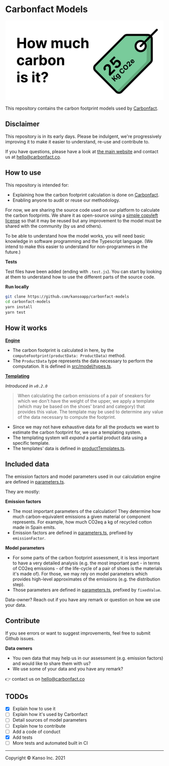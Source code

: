 # Carbonfact Models

![](./banner_share.jpg)

This repository contains the carbon footprint models used by [Carbonfact](https://www.carbonfact.co).

## Disclaimer

This repository is in its early days. Please be indulgent, we're progressively improving it to make it easier to understand, re-use and contribute to.

If you have questions, please have a look at [the main website](https://www.carbonfact.co) and contact us at [hello@carbonfact.co](mailto:hello@carbonfact.co).

## How to use

This repository is intended for:

- Explaining how the carbon footprint calculation is done on [Carbonfact](https://www.carbonfact.co).
- Enabling anyone to audit or reuse our methodology.

For now, we are sharing the source code used on our platform to calculate the carbon footprints. We share it as open-source using a [simple copyleft license](https://www.mozilla.org/en-US/MPL/2.0/FAQ/) so that it may be reused but any improvement to the model must be shared with the community (by us and others).

To be able to understand how the model works, you will need basic knowledge in software programming and the Typescript language. (We intend to make this easier to understand for non-programmers in the future.)

**Tests**

Test files have been added (ending with `.test.js`). You can start by looking at them to understand how to use the different parts of the source code.

**Run locally**

```sh
git clone https://github.com/kansoapp/carbonfact-models
cd carbonfact-models
yarn install
yarn test
```

## How it works

**[Engine](./src/calculation/engine.ts)**

- The carbon footprint is calculated in here, by the `computeFootprint(productData: ProductData)` method.
- The `ProductData` type represents the data necessary to perform the computation. It is defined in [src/model/types.ts](./src/model/types.ts).

**[Templating](./src/calculation/templating.ts)**

_Introduced in `v0.2.0`_

> When calculating the carbon emissions of a pair of sneakers for which we don't have the weight of the upper, we apply a template (which may be based on the shoes' brand and category) that provides this value. The template may be used to determine any value of the data necessary to compute the footprint.

- Since we may not have exhaustive data for all the products we want to estimate the carbon footprint for, we use a templating system.
- The templating system will _expand_ a partial product data using a specific template.
- The templates' data is defined in [productTemplates.ts](./src/data/productTemplates.ts).

## Included data

The emission factors and model parameters used in our calculation engine are defined in [parameters.ts](./src/model/parameters.ts).

They are mostly:

**Emission factors**

- The most important parameters of the calculation! They determine how much carbon-equivalent emissions a given material or component represents. For example, how much CO2eq a kg of recycled cotton made in Spain emits.
- Emission factors are defined in [parameters.ts](./src/model/parameters.ts), prefixed by `emissionFactor`.

**Model parameters**

- For some parts of the carbon footprint assessment, it is less important to have a very detailed analysis (e.g. the most important part - in terms of CO2eq emissions - of the life-cycle of a pair of shoes is the materials it's made of). For those, we may rely on model parameters which provides high-level approximates of the emissions (e.g. the distribution step).
- Those parameters are defined in [parameters.ts](./src/model/parameters.ts), prefixed by `fixedValue`.

Data-owner? Reach out if you have any remark or question on how we use your data.

## Contribute

If you see errors or want to suggest improvements, feel free to submit Github issues.

**Data owners**

- You own data that may help us in our assessment (e.g. emission factors) and would like to share them with us?
- We use some of your data and you have any remark?

👉 contact us on [hello@carbonfact.co](mailto:hello@carbonfact.co)

## TODOs

- [x] Explain how to use it
- [ ] Explain how it's used by Carbonfact
- [ ] Detail sources of model parameters
- [ ] Explain how to contribute
- [ ] Add a code of conduct
- [x] Add tests
- [ ] More tests and automated built in CI

---

Copyright © Kanso Inc. 2021
